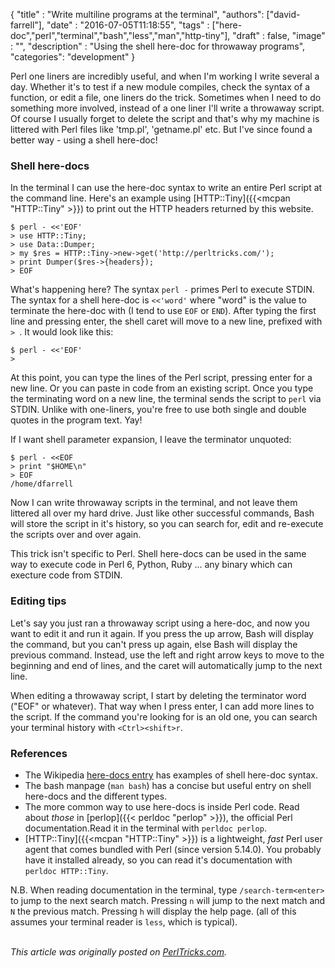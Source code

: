 
  {
    "title"  : "Write multiline programs at the terminal",
    "authors": ["david-farrell"],
    "date"   : "2016-07-05T11:18:55",
    "tags"   : ["here-doc","perl","terminal","bash","less","man","http-tiny"],
    "draft"  : false,
    "image"  : "",
    "description" : "Using the shell here-doc for throwaway programs",
    "categories": "development"
  }

Perl one liners are incredibly useful, and when I'm working I write several a day. Whether it's to test if a new module compiles, check the syntax of a function, or edit a file, one liners do the trick. Sometimes when I need to do something more involved, instead of a one liner I'll write a throwaway script. Of course I usually forget to delete the script and that's why my machine is littered with Perl files like 'tmp.pl', 'getname.pl' etc. But I've since found a better way - using a shell here-doc!

### Shell here-docs

In the terminal I can use the here-doc syntax to write an entire Perl script at the command line. Here's an example using [HTTP::Tiny]({{<mcpan "HTTP::Tiny" >}}) to print out the HTTP headers returned by this website.

    $ perl - <<'EOF'
    > use HTTP::Tiny;
    > use Data::Dumper;
    > my $res = HTTP::Tiny->new->get('http://perltricks.com/');
    > print Dumper($res->{headers});
    > EOF

What's happening here? The syntax `perl -` primes Perl to execute STDIN. The syntax for a shell here-doc is `<<'word'` where "word" is the value to terminate the here-doc with (I tend to use `EOF` or `END`). After typing the first line and pressing enter, the shell caret will move to a new line, prefixed with `> `. It would look like this:

    $ perl - <<'EOF'
    >

At this point, you can type the lines of the Perl script, pressing enter for a new line. Or you can paste in code from an existing script. Once you type the terminating word on a new line, the terminal sends the script to `perl` via STDIN. Unlike with one-liners, you're free to use both single and double quotes in the program text. Yay!

If I want shell parameter expansion, I leave the terminator unquoted:

    $ perl - <<EOF
    > print "$HOME\n"
    > EOF
    /home/dfarrell

Now I can write throwaway scripts in the terminal, and not leave them littered all over my hard drive. Just like other successful commands, Bash will store the script in it's history, so you can search for, edit and re-execute the scripts over and over again.

This trick isn't specific to Perl. Shell here-docs can be used in the same way to execute code in Perl 6, Python, Ruby ... any binary which can execture code from STDIN.

### Editing tips

Let's say you just ran a throwaway script using a here-doc, and now you want to edit it and run it again. If you press the up arrow, Bash will display the command, but you can't press up again, else Bash will display the previous command. Instead, use the left and right arrow keys to move to the beginning and end of lines, and the caret will automatically jump to the next line.

When editing a throwaway script, I start by deleting the terminator word ("EOF" or whatever). That way when I press enter, I can add more lines to the script. If the command you're looking for is an old one, you can search your terminal history with `<Ctrl><shift>r`.

### References

* The Wikipedia [here-docs entry](https://en.wikipedia.org/wiki/Heredoc#Unix_shells) has examples of shell here-doc syntax.
* The bash manpage (`man bash`) has a concise but useful entry on shell here-docs and the different types.
* The more common way to use here-docs is inside Perl code. Read about _those_ in [perlop]({{< perldoc "perlop" >}}), the official Perl documentation.Read it in the terminal with `perldoc perlop`.
* [HTTP::Tiny]({{<mcpan "HTTP::Tiny" >}}) is a lightweight, _fast_ Perl user agent that comes bundled with Perl (since version 5.14.0). You probably have it installed already, so you can read it's documentation with `perldoc HTTP::Tiny`.

N.B. When reading documentation in the terminal, type `/search-term<enter>` to jump to the next search match. Pressing `n` will jump to the next match and `N` the previous match. Pressing `h` will display the help page. (all of this assumes your terminal reader is `less`, which is typical).

\
*This article was originally posted on [PerlTricks.com](http://perltricks.com).*
